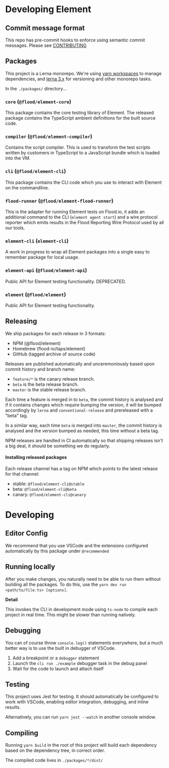 # Developing Element

## Commit message format

This repo has pre-commit hooks to enforce using semantic commit messages. Please see [CONTRIBUTING](./CONTRIBUTING.md)

## Packages

This project is a Lerna monorepo. We're using [yarn workspaces](https://yarnpkg.com/en/docs/workspaces) to manage dependencies, and [lerna 3.x](https://github.com/lerna/lerna) for versioning and other monorepo tasks.

In the `./packages/` directory...

### `core` (`@flood/element-core`)

This package contains the core testing library of Element. The released package contains the TypeScript ambient definitions for the built source code.

### `compiler` (`@flood/element-compiler`)

Contains the script compiler. This is used to transform the test scripts written by customers in TypeScript to a JavaScript bundle which is loaded into the VM.

### `cli` (`@flood/element-cli`)

This package contains the CLI code which you use to interact with Element on the commandline.

### `flood-runner` (`@flood/element-flood-runner`)

This is the adapter for running Element tests on Flood.io, it adds an additional command to the CLI (`element agent start`) and a wire protocol reporter which emits results in the Flood Reporting Wire Protocol used by all our tools.

### `element-cli` (`element-cli`)

A work in progress to wrap all Element packages into a single easy to remember package for local usage.

### `element-api` (`@flood/element-api`)

Public API for Element testing functionality. DEPRECATED.

### `element` (`@flood/element`)

Public API for Element testing functionality.

## Releasing

We ship packages for each release in 3 formats:

- NPM (@flood/element)
- Homebrew (flood-io/taps/element)
- GitHub (tagged archive of source code)

Releases are published automatically and unceremoniously based upon commit history and branch name:

- `feature/*` is the canary release branch.
- `beta` is the beta release branch.
- `master` is the stable release branch.

Each time a feature is merged in to `beta`, the commit history is analysed and if it contains changes which require bumping the version, it will be bumped accordingly by `lerna` and `conventional-release` and prereleased with a "beta" tag.

In a similar way, each time `beta` is merged into `master`, the commit history is analysed and the version bumped as needed, this time without a beta tag.

NPM releases are handled in CI automatically so that shipping releases isn't a big deal, it should be something we do regularly.

#### Installing released packages

Each release channel has a tag on NPM which points to the latest release for that channel:

- stable: `@flood/element-cli@stable`
- beta: `@flood/element-cli@beta`
- canary: `@flood/element-cli@canary`

# Developing

## Editor Config

We recommend that you use VSCode and the extensions configured automatically by this package under `@recommended`

## Running locally

After you make changes, you naturally need to be able to run them without building all the packages. To do this, use the `yarn dev run <path/to/file.ts> [options]`.

**Detail**

This invokes the CLI in development mode using `ts-node` to compile each project in real time. This might be slower than running natively.

## Debugging

You can of course throw `console.log()` statements everywhere, but a much better way is to use the built in debugger of VSCode.

1. Add a breakpoint or a `debugger` statement
2. Launch the `cli run ./example` debugger task in the debug panel
3. Wait for the code to launch and attach itself

## Testing

This project uses Jest for testing. It should automatically be configured to work with VSCode, enabling editor integration, debugging, and inline results.

Alternatively, you can run `yarn jest --watch` in another console window.

## Compiling

Running `yarn build` in the root of this project will build each dependency based on the dependency tree, in correct order.

The compiled code lives in `./packages/*/dist/`
